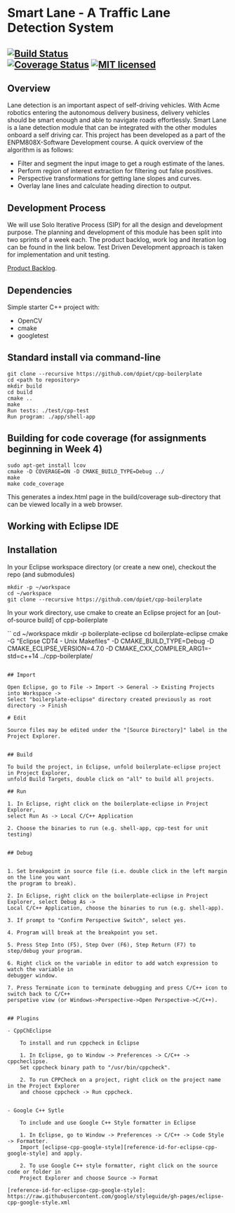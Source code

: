 # Smart Lane - A Traffic Lane Detection System
[![Build Status](https://travis-ci.org/dpiet/cpp-boilerplate.svg?branch=master)](https://travis-ci.org/dpiet/cpp-boilerplate)        
[![Coverage Status](https://coveralls.io/repos/github/dpiet/cpp-boilerplate/badge.svg?branch=master)](https://coveralls.io/github/dpiet/cpp-boilerplate?branch=master)
[![MIT licensed](https://img.shields.io/badge/license-MIT-blue.svg)](https://github.com/harshkakashaniya/Traffic_Lane_Detection/blob/master/LICENSE)
---

## Overview

Lane detection is an important aspect of self-driving vehicles. With   Acme   robotics   entering   the   autonomous   delivery   business,  delivery   vehicles   should   be   smart   enough   and   able   to   navigate   roads  effortlessly. Smart Lane is a lane detection module that can be integrated with the other modules onboard a self driving car. This project has been developed as a part of the ENPM808X-Software Development course. A quick overview of the algorithm is as follows:

- Filter   and   segment   the   input   image   to   get   a   rough   estimate   of   the  lanes. 
- Perform region of interest extraction for filtering out false positives. 
- Perspective transformations for getting lane slopes and curves.
- Overlay lane lines and calculate heading direction to output.

## Development Process

We will use Solo Iterative Process (SIP) for all the design and development purpose. The planning and development of this module has been split into two sprints of a week each. The product backlog, work log and iteration log can be found in the link below. Test Driven Development approach is taken for implementation and unit testing. 

[Product Backlog](https://docs.google.com/spreadsheets/d/1fH342l1l3P8Fn3pwxwf_l3Y76kfqskcWcNobQ2caDIc/edit?usp=sharing).  

## Dependencies
Simple starter C++ project with:

- OpenCV
- cmake
- googletest

## Standard install via command-line
```
git clone --recursive https://github.com/dpiet/cpp-boilerplate
cd <path to repository>
mkdir build
cd build
cmake ..
make
Run tests: ./test/cpp-test
Run program: ./app/shell-app
```

## Building for code coverage (for assignments beginning in Week 4)
```
sudo apt-get install lcov
cmake -D COVERAGE=ON -D CMAKE_BUILD_TYPE=Debug ../
make
make code_coverage
```
This generates a index.html page in the build/coverage sub-directory that can be viewed locally in a web browser.

## Working with Eclipse IDE ##

## Installation

In your Eclipse workspace directory (or create a new one), checkout the repo (and submodules)
```
mkdir -p ~/workspace
cd ~/workspace
git clone --recursive https://github.com/dpiet/cpp-boilerplate
```

In your work directory, use cmake to create an Eclipse project for an [out-of-source build] of cpp-boilerplate

``
cd ~/workspace
mkdir -p boilerplate-eclipse
cd boilerplate-eclipse
cmake -G "Eclipse CDT4 - Unix Makefiles" -D CMAKE_BUILD_TYPE=Debug -D CMAKE_ECLIPSE_VERSION=4.7.0 -D CMAKE_CXX_COMPILER_ARG1=-std=c++14 ../cpp-boilerplate/
```

## Import

Open Eclipse, go to File -> Import -> General -> Existing Projects into Workspace -> 
Select "boilerplate-eclipse" directory created previously as root directory -> Finish

# Edit

Source files may be edited under the "[Source Directory]" label in the Project Explorer.


## Build

To build the project, in Eclipse, unfold boilerplate-eclipse project in Project Explorer,
unfold Build Targets, double click on "all" to build all projects.

## Run

1. In Eclipse, right click on the boilerplate-eclipse in Project Explorer,
select Run As -> Local C/C++ Application

2. Choose the binaries to run (e.g. shell-app, cpp-test for unit testing)


## Debug


1. Set breakpoint in source file (i.e. double click in the left margin on the line you want 
the program to break).

2. In Eclipse, right click on the boilerplate-eclipse in Project Explorer, select Debug As -> 
Local C/C++ Application, choose the binaries to run (e.g. shell-app).

3. If prompt to "Confirm Perspective Switch", select yes.

4. Program will break at the breakpoint you set.

5. Press Step Into (F5), Step Over (F6), Step Return (F7) to step/debug your program.

6. Right click on the variable in editor to add watch expression to watch the variable in 
debugger window.

7. Press Terminate icon to terminate debugging and press C/C++ icon to switch back to C/C++ 
perspetive view (or Windows->Perspective->Open Perspective->C/C++).


## Plugins

- CppChEclipse

    To install and run cppcheck in Eclipse

    1. In Eclipse, go to Window -> Preferences -> C/C++ -> cppcheclipse.
    Set cppcheck binary path to "/usr/bin/cppcheck".

    2. To run CPPCheck on a project, right click on the project name in the Project Explorer 
    and choose cppcheck -> Run cppcheck.


- Google C++ Sytle

    To include and use Google C++ Style formatter in Eclipse

    1. In Eclipse, go to Window -> Preferences -> C/C++ -> Code Style -> Formatter. 
    Import [eclipse-cpp-google-style][reference-id-for-eclipse-cpp-google-style] and apply.

    2. To use Google C++ style formatter, right click on the source code or folder in 
    Project Explorer and choose Source -> Format

[reference-id-for-eclipse-cpp-google-style]: https://raw.githubusercontent.com/google/styleguide/gh-pages/eclipse-cpp-google-style.xml
